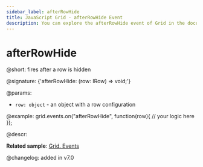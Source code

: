 ```yaml
---
sidebar_label: afterRowHide
title: JavaScript Grid - afterRowHide Event 
description: You can explore the afterRowHide event of Grid in the documentation of the DHTMLX JavaScript UI library. Browse developer guides and API reference, try out code examples and live demos, and download a free 30-day evaluation version of DHTMLX Suite 7.
---
```


# afterRowHide

@short: fires after a row is hidden

@signature: {'afterRowHide: (row: IRow) => void;'}

@params:
- `row: object` - an object with a row configuration

@example:
grid.events.on("afterRowHide", function(row){
    // your logic here
});

@descr:

**Related sample**: [Grid. Events](https://snippet.dhtmlx.com/9zeyp4ds)

@changelog: added in v7.0
